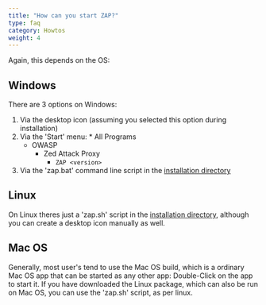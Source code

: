 ```yaml
---
title: "How can you start ZAP?"
type: faq
category: Howtos
weight: 4
---
```


Again, this depends on the OS:

##  Windows

There are 3 options on Windows:

  1. Via the desktop icon (assuming you selected this option during installation)
  2. Via the 'Start' menu:
    * All Programs 
      * OWASP 
        * Zed Attack Proxy 
          * `ZAP <version>`
  3. Via the 'zap.bat' command line script in the [installation directory](/faq/where-is-zap-installed/)

##  Linux

On Linux theres just a 'zap.sh' script in the [installation
directory](/faq/where-is-zap-installed/), although you can create a desktop icon manually as
well.

##  Mac OS

Generally, most user's tend to use the Mac OS build, which is a ordinary Mac
OS app that can be started as any other app: Double-Click on the app to start
it. If you have downloaded the Linux package, which can also be run on Mac OS,
you can use the 'zap.sh' script, as per linux.
